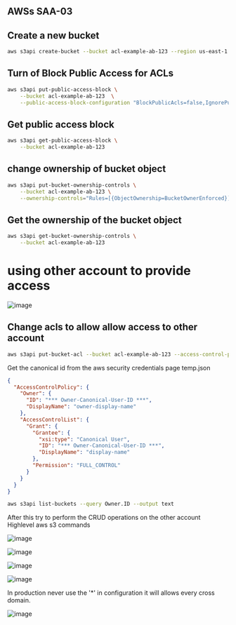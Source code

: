 ## AWSs SAA-03
## Create a new bucket
```sh
aws s3api create-bucket --bucket acl-example-ab-123 --region us-east-1
```
## Turn of Block Public Access for ACLs

```sh
aws s3api put-public-access-block \
    --bucket acl-example-ab-123  \
    --public-access-block-configuration "BlockPublicAcls=false,IgnorePublicAcls=false,BlockPublicPolicy=true,RestrictPublicBuckets=true"
```

## Get public access block
```sh
aws s3api get-public-access-block \
    --bucket acl-example-ab-123
```

## change ownership of bucket object
```sh
aws s3api put-bucket-ownership-controls \
    --bucket acl-example-ab-123 \
    --ownership-controls="Rules=[{ObjectOwnership=BucketOwnerEnforced}]"
```
## Get the ownership of the bucket object
```sh
aws s3api get-bucket-ownership-controls \
    --bucket acl-example-ab-123
```
# using other account to provide access
![image](https://github.com/user-attachments/assets/198c8fec-f39f-42fa-baab-2a7d0b73ace2)

## Change acls to allow allow access to other account
```sh
aws s3api put-bucket-acl --bucket acl-example-ab-123 --access-control-policy file://temp.json
```
Get the canonical id from the aws security credentials page
temp.json
```json
{
  "AccessControlPolicy": {
    "Owner": {
      "ID": "*** Owner-Canonical-User-ID ***",
      "DisplayName": "owner-display-name"
    },
    "AccessControlList": {
      "Grant": {
        "Grantee": {
          "xsi:type": "Canonical User",
          "ID": "*** Owner-Canonical-User-ID ***",
          "DisplayName": "display-name"
        },
        "Permission": "FULL_CONTROL"
      }
    }
  }
}

```

```sh
aws s3api list-buckets --query Owner.ID --output text
```
After this try to perform the CRUD operations on the other account Highlevel aws s3 commands

![image](https://github.com/user-attachments/assets/f22dfd38-c8c9-4b7c-8f9f-fbfdf36c3215)

![image](https://github.com/user-attachments/assets/3889f0f0-6fe2-42bd-97ef-388fb7e6cafc)

![image](https://github.com/user-attachments/assets/f522bdf4-c98c-4626-aff0-3ddbc90819c7)

![image](https://github.com/user-attachments/assets/ed5b08f7-01de-4fd8-8dd4-9cff0afa85d4)

In production never use the '*' in configuration it will allows every cross domain.

![image](https://github.com/user-attachments/assets/7bc116d0-d355-4ffa-bd54-9d3df807245e)















